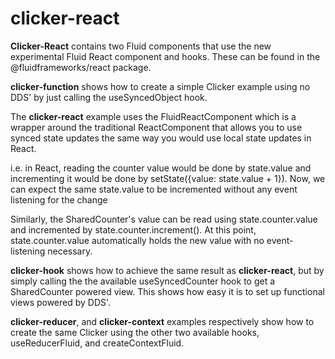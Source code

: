 # clicker-react

**Clicker-React** contains two Fluid components that use the new experimental Fluid React component and hooks. These can be found in the @fluidframeworks/react package.

**clicker-function** shows how to create a simple Clicker example using no DDS' by just calling the useSyncedObject hook.

The **clicker-react** example uses the FluidReactComponent which is a wrapper around the traditional ReactComponent that allows you to use synced state updates the same way you would use local state updates in React.

i.e. in React, reading the counter value would be done by state.value and incrementing it would be done by setState({value: state.value + 1}). Now, we can expect the same state.value to be incremented without any event listening for the change


Similarly, the SharedCounter's value can be read using state.counter.value and incremented by state.counter.increment(). At this point, state.counter.value automatically holds the new value with no event-listening necessary.

**clicker-hook** shows how to achieve the same result as **clicker-react**, but by simply calling the the available useSyncedCounter hook to get a SharedCounter powered view. This shows how easy it is to set up functional views powered by DDS'.

**clicker-reducer**, and **clicker-context** examples respectively show how to create the same Clicker using the other two available hooks, useReducerFluid, and createContextFluid.
